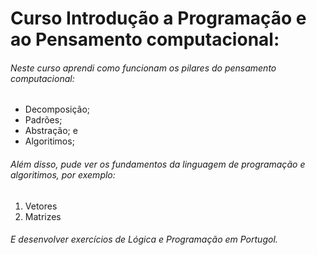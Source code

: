 # Curso Introdução a Programação e ao Pensamento computacional:


###### Neste curso aprendi como funcionam os pilares do pensamento computacional:
- Decomposição; 
- Padrões; 
- Abstração; e 
- Algoritimos;

###### Além disso, pude ver os fundamentos da linguagem de programação e algoritimos, por exemplo:

1. Vetores 
2. Matrizes

###### E desenvolver exercícios de Lógica e Programação em Portugol.
